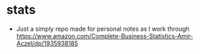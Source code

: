 # stats

- Just a simply repo made for personal notes as I work through https://www.amazon.com/Complete-Business-Statistics-Amir-Aczel/dp/1935938185
